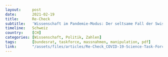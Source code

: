 ```yaml
---
layout:     post
date:       2021-02-19
title:      Re-Check
subtitle:   'Wissenschaft im Pandemie-Modus: Der seltsame Fall der Swiss National COVID-19 Science Task Force'
timeline:   Schweiz
country:    [CH] 
categories: [Wissenschaft, Politik, Zahlen]
tags:       [bundesrat, taskforce, massnahmen, manipulation, pdf]
link:       "/assets/files/articles/Re-Check_COVID-19-Science-Task-Force_DEU.pdf"
---
```

<object data="{{ page.link }}" style='height:calc(100vh - 400px); width: 100%' type='application/pdf'></object>
